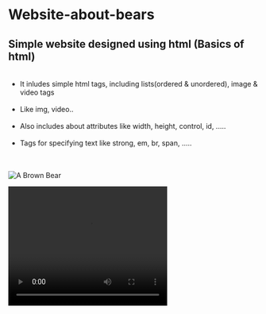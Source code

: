 # Website-about-bears
<h2>Simple website designed using html (Basics of html)</h2>
<ul>
<br><li>It inludes simple html tags, including lists(ordered & unordered), image & video tags</li>
<br><li>Like img, video..</li>
<br><li>Also includes about attributes like width, height, control, id, .....</li>
<br><li>Tags for specifying text like strong, em, br, span, .....</li></ul>
<br><br>
<img src="https://content.codecademy.com/courses/web-101/web101-image_brownbear.jpg" alt="A Brown Bear"/>

<video src="https://content.codecademy.com/courses/freelance-1/unit-1/lesson-2/htmlcss1-vid_brown-bear.mp4" width="320" height="240" controls>Video not supported</video>
